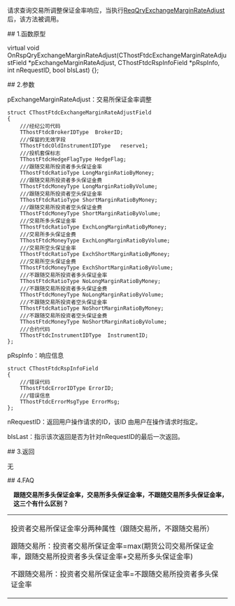 <p>请求查询交易所调整保证金率响应，当执行<a href="../../CTHOSTFTDCTRADERSPI/REQQRYEXCHANGEMARGINRATEADJUST/">ReqQryExchangeMarginRateAdjust</a>后，该方法被调用。</p>
<span class="anchor" id="a11d48b5-f6fe-44cf-8c08-734318a61a35"></span>
## 1.函数原型
<p>virtual void OnRspQryExchangeMarginRateAdjust(CThostFtdcExchangeMarginRateAdjustField *pExchangeMarginRateAdjust, CThostFtdcRspInfoField *pRspInfo, int nRequestID, bool bIsLast) {};</p>
<span class="anchor" id="be957fbc-7813-4b45-8fc4-0208bdac48ec"></span>
## 2.参数
<p>pExchangeMarginRateAdjust：交易所保证金率调整</p>
<pre><code>struct CThostFtdcExchangeMarginRateAdjustField
{
    ///经纪公司代码
    TThostFtdcBrokerIDType  BrokerID;
    ///保留的无效字段
    TThostFtdcOldInstrumentIDType   reserve1;
    ///投机套保标志
    TThostFtdcHedgeFlagType HedgeFlag;
    ///跟随交易所投资者多头保证金率
    TThostFtdcRatioType LongMarginRatioByMoney;
    ///跟随交易所投资者多头保证金费
    TThostFtdcMoneyType LongMarginRatioByVolume;
    ///跟随交易所投资者空头保证金率
    TThostFtdcRatioType ShortMarginRatioByMoney;
    ///跟随交易所投资者空头保证金费
    TThostFtdcMoneyType ShortMarginRatioByVolume;
    ///交易所多头保证金率
    TThostFtdcRatioType ExchLongMarginRatioByMoney;
    ///交易所多头保证金费
    TThostFtdcMoneyType ExchLongMarginRatioByVolume;
    ///交易所空头保证金率
    TThostFtdcRatioType ExchShortMarginRatioByMoney;
    ///交易所空头保证金费
    TThostFtdcMoneyType ExchShortMarginRatioByVolume;
    ///不跟随交易所投资者多头保证金率
    TThostFtdcRatioType NoLongMarginRatioByMoney;
    ///不跟随交易所投资者多头保证金费
    TThostFtdcMoneyType NoLongMarginRatioByVolume;
    ///不跟随交易所投资者空头保证金率
    TThostFtdcRatioType NoShortMarginRatioByMoney;
    ///不跟随交易所投资者空头保证金费
    TThostFtdcMoneyType NoShortMarginRatioByVolume;
    ///合约代码
    TThostFtdcInstrumentIDType  InstrumentID;
};
</code></pre>
<p>pRspInfo：响应信息</p>
<pre><code>struct CThostFtdcRspInfoField
{
    ///错误代码
    TThostFtdcErrorIDType ErrorID;
    ///错误信息
    TThostFtdcErrorMsgType ErrorMsg;
};
</code></pre>
<p>nRequestID：返回用户操作请求的ID，该ID 由用户在操作请求时指定。</p>
<p>bIsLast：指示该次返回是否为针对nRequestID的最后一次返回。</p>
<span class="anchor" id="ee2d6e5e-73ba-4ec3-89be-78cf755695ca"></span>
## 3.返回
<p>无</p>
<span class="anchor" id="00db5f47-1651-411d-bbd6-0b0494e279ef"></span>
## 4.FAQ
<p><span alt="" id="anchor-id-01"></span> </p>
<p><div class="region_i"><p class="region_header" id="region_header_1" style="padding-left: 1em;font-weight : bold;text-indent: 0px;text-align: left;">跟随交易所多头保证金率，交易所多头保证金率，不跟随交易所多头保证金率，这三个有什么区别？</p><div class="region_panel" id="region_panel_1" style="display:block;"><table><tr><td>
<p>投资者交易所保证金率分两种属性（跟随交易所，不跟随交易所）</p>
<p>跟随交易所：投资者交易所保证金率=max(期货公司交易所保证金率，跟随交易所投资者多头保证金率+交易所多头保证金率)</p>
<p>不跟随交易所：投资者交易所保证金率=不跟随交易所投资者多头保证金率</p>
</td></tr></table>
</div><p class="region_tail" id="region_tail_1" style="border-top-color:transparent;border-bottom-width:0;"></p></div></p>

